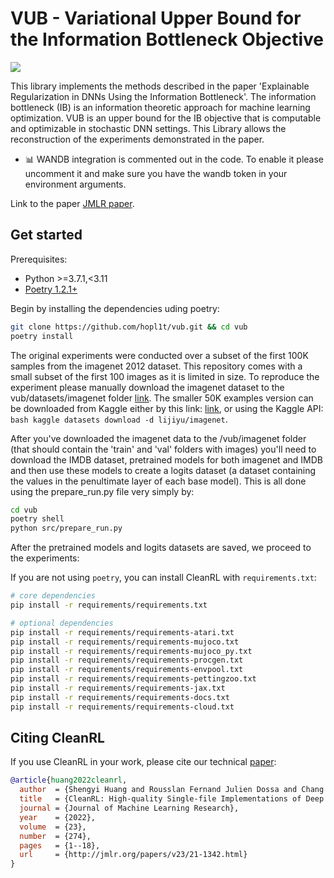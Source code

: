 # VUB - Variational Upper Bound for the Information Bottleneck Objective


[<img src="https://img.shields.io/badge/license-MIT-blue">](https://github.com/vwxyzjn/cleanrl)



This library implements the methods described in the paper 'Explainable Regularization in DNNs Using the Information Bottleneck'.
The information bottleneck (IB) is an information theoretic approach for machine learning optimization. VUB is an upper bound for the IB objective that is computable and optimizable in stochastic DNN settings. This Library allows the reconstruction of the experiments demonstrated in the paper.

* 📊 WANDB integration is commented out in the code. To enable it please uncomment it and make sure you have the wandb token in your environment arguments.


Link to the paper [JMLR paper](https://add_link).


## Get started

Prerequisites:
* Python >=3.7.1,<3.11
* [Poetry 1.2.1+](https://python-poetry.org)

Begin by installing the dependencies uding poetry:

```bash
git clone https://github.com/hopl1t/vub.git && cd vub
poetry install
```

The original experiments were conducted over a subset of the first 100K samples from the imagenet 2012 dataset. This repository comes with a small subset of the first 100 images as it is limited in size. To reproduce the experiment please manually download the imagenet dataset to the vub/datasets/imagenet folder [link](https://www.image-net.org/signup.php).
The smaller 50K examples version can be downloaded from Kaggle either by this link: [link](https://www.kaggle.com/datasets/lijiyu/imagenet), or using the Kaggle API: `bash kaggle datasets download -d lijiyu/imagenet`.

After you've downloaded the imagenet data to the /vub/imagenet folder (that should contain the 'train' and 'val' folders with images) you'll need to download the IMDB dataset, pretrained models for both imagenet and IMDB and then use these models to create a logits dataset (a dataset containing the values in the penultimate layer of each base model). This is all done using the prepare_run.py file very simply by:

```bash
cd vub
poetry shell
python src/prepare_run.py
```

After the pretrained models and logits datasets are saved, we proceed to the experiments:

If you are not using `poetry`, you can install CleanRL with `requirements.txt`:

```bash
# core dependencies
pip install -r requirements/requirements.txt

# optional dependencies
pip install -r requirements/requirements-atari.txt
pip install -r requirements/requirements-mujoco.txt
pip install -r requirements/requirements-mujoco_py.txt
pip install -r requirements/requirements-procgen.txt
pip install -r requirements/requirements-envpool.txt
pip install -r requirements/requirements-pettingzoo.txt
pip install -r requirements/requirements-jax.txt
pip install -r requirements/requirements-docs.txt
pip install -r requirements/requirements-cloud.txt
```




## Citing CleanRL

If you use CleanRL in your work, please cite our technical [paper](https://www.jmlr.org/papers/v23/21-1342.html):

```bibtex
@article{huang2022cleanrl,
  author  = {Shengyi Huang and Rousslan Fernand Julien Dossa and Chang Ye and Jeff Braga and Dipam Chakraborty and Kinal Mehta and João G.M. Araújo},
  title   = {CleanRL: High-quality Single-file Implementations of Deep Reinforcement Learning Algorithms},
  journal = {Journal of Machine Learning Research},
  year    = {2022},
  volume  = {23},
  number  = {274},
  pages   = {1--18},
  url     = {http://jmlr.org/papers/v23/21-1342.html}
}
```